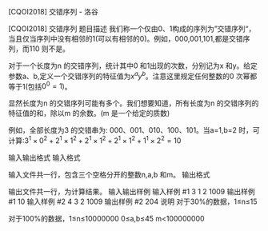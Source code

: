 



[CQOI2018] 交错序列 - 洛谷














[CQOI2018] 交错序列
题目描述
我们称一个仅由0、1构成的序列为”交错序列“，当且仅当序列中没有相邻的1(可以有相邻的0)。例如，000,001,101,都是交错序列，而110 则不是。

对于一个长度为n 的交错序列，统计其中0 和1出现的次数，分别记为x 和y。给定参数a、b,定义一个交错序列的特征值为$x^ay^b$。注意这里规定任何整数的0 次幂都等于1(包括$0^0=1$)。

显然长度为n 的交错序列可能有多个。我们想要知道，所有长度为n 的交错序列的特征值的和，除以m 的余数。(m 是一个给定的质数)

例如，全部长度为3 的交错串为: 000、001、010、100、101。当a=1,b=2 时，可计算:$3^1\times0^2+2^1\times1^2+2^1\times1^2+2^1\times1^2+1^1\times2^2=10$

输入输出格式
输入格式

输入文件共一行，包含三个空格分开的整数n,a,b 和m。
输出格式

输出文件共一行，为计算结果。
输入输出样例
输入样例 #1
3 1 2 1009
输出样例 #1
10
输入样例 #2
4 3 2 1009
输出样例 #2
204
说明
对于30%的数据，1≤n≤15

对于100%的数据，1≤n≤10000000 0≤a,b≤45 m<100000000






